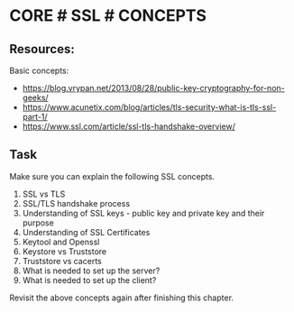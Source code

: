 # CORE # SSL # CONCEPTS

## Resources:
Basic concepts:
- https://blog.vrypan.net/2013/08/28/public-key-cryptography-for-non-geeks/
- https://www.acunetix.com/blog/articles/tls-security-what-is-tls-ssl-part-1/
- https://www.ssl.com/article/ssl-tls-handshake-overview/

## Task
Make sure you can explain the following SSL concepts.
1. SSL vs TLS
2. SSL/TLS handshake process
3. Understanding of SSL keys - public key and private key and their purpose
4. Understanding of SSL Certificates
5. Keytool and Openssl 
6. Keystore vs Truststore
7. Truststore vs cacerts
8. What is needed to set up the server?
9. What is needed to set up the client?

Revisit the above concepts again after finishing this chapter.
